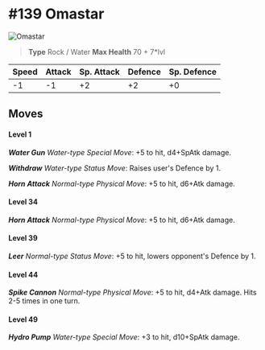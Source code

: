 # #139 Omastar


![Omastar](https://img.pokemondb.net/sprites/home/normal/1x/omastar.png)

> **Type** Rock / Water
> **Max Health** 70 + 7\*lvl

| Speed | Attack | Sp. Attack | Defence | Sp. Defence |
| ----- | ------ | ---------- | ------- | ----------- |
| -1 | -1 | +2 | +2 | +0 |

## Moves
#### Level 1

***Water Gun** Water-type Special Move*: +5 to hit, d4+SpAtk damage. 

***Withdraw** Water-type Status Move*: Raises user's Defence by 1.

***Horn Attack** Normal-type Physical Move*: +5 to hit, d6+Atk damage. 
#### Level 34

***Horn Attack** Normal-type Physical Move*: +5 to hit, d6+Atk damage. 
#### Level 39

***Leer** Normal-type Status Move*: +5 to hit, lowers opponent's Defence by 1.
#### Level 44

***Spike Cannon** Normal-type Physical Move*: +5 to hit, d4+Atk damage. Hits 2-5 times in one turn.
#### Level 49

***Hydro Pump** Water-type Special Move*: +3 to hit, d10+SpAtk damage. 

